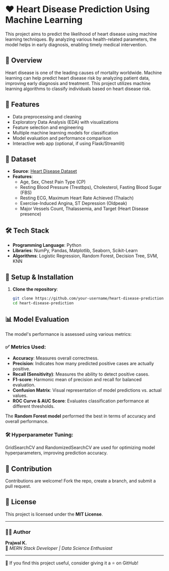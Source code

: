 # ❤️ Heart Disease Prediction Using Machine Learning

This project aims to predict the likelihood of heart disease using machine learning techniques. By analyzing various health-related parameters, the model helps in early diagnosis, enabling timely medical intervention.

## 📖 Overview
Heart disease is one of the leading causes of mortality worldwide. Machine learning can help predict heart disease risk by analyzing patient data, improving early diagnosis and treatment. This project utilizes machine learning algorithms to classify individuals based on heart disease risk.

## 🚀 Features
- Data preprocessing and cleaning
- Exploratory Data Analysis (EDA) with visualizations
- Feature selection and engineering
- Multiple machine learning models for classification
- Model evaluation and performance comparison
- Interactive web app (optional, if using Flask/Streamlit)

## 📂 Dataset
- **Source**: [Heart Disease Dataset](https://github.com/prajjukorban/Heart-Disease-Prediction-Using-Machine-Learning/blob/main/heart-disease.csv)
- **Features**:
  - Age, Sex, Chest Pain Type (CP)
  - Resting Blood Pressure (Trestbps), Cholesterol, Fasting Blood Sugar (FBS)
  - Resting ECG, Maximum Heart Rate Achieved (Thalach)
  - Exercise-Induced Angina, ST Depression (Oldpeak)
  - Major Vessels Count, Thalassemia, and Target (Heart Disease presence)

## 🛠️ Tech Stack
- **Programming Language**: Python
- **Libraries**: NumPy, Pandas, Matplotlib, Seaborn, Scikit-Learn
- **Algorithms**: Logistic Regression, Random Forest, Decision Tree, SVM, KNN

## 🔧 Setup & Installation
1. **Clone the repository**:
   ```bash
   git clone https://github.com/your-username/heart-disease-prediction.git
   cd heart-disease-prediction


## 📊 Model Evaluation
The model's performance is assessed using various metrics:

### ✅ Metrics Used:
- **Accuracy**: Measures overall correctness.
- **Precision**: Indicates how many predicted positive cases are actually positive.
- **Recall (Sensitivity)**: Measures the ability to detect positive cases.
- **F1-score**: Harmonic mean of precision and recall for balanced evaluation.
- **Confusion Matrix**: Visual representation of model predictions vs. actual values.
- **ROC Curve & AUC Score**: Evaluates classification performance at different thresholds.

The **Random Forest model** performed the best in terms of accuracy and overall performance.

### 🛠️ Hyperparameter Tuning:
GridSearchCV and RandomizedSearchCV are used for optimizing model hyperparameters, improving prediction accuracy.


## 🤝 Contribution
Contributions are welcome! Fork the repo, create a branch, and submit a pull request.

## 📜 License
This project is licensed under the **MIT License**.

---

### 👨‍💻 Author
**Prajwal K.**  
🚀 *MERN Stack Developer | Data Science Enthusiast*

---

🌟 If you find this project useful, consider giving it a ⭐ on GitHub!

   
